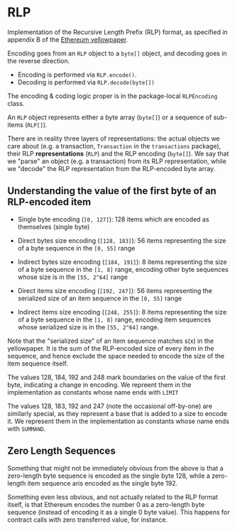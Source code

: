 # RLP

Implementation of the Recursive Length Prefix (RLP) format, as specified in appendix B of the
[Ethereum yellowpaper][yellow].

[yellow]: https://ethereum.github.io/yellowpaper/paper.pdf

Encoding goes from an `RLP` object to a `byte[]` object, and  decoding goes in the reverse direction.

- Encoding is performed via `RLP.encode()`.
- Decoding is performed via `RLP.decode(byte[])`

The encoding & coding logic proper is in the package-local `RLPEncoding` class.

An `RLP` object represents either a byte array (`byte[]`) or a sequence of sub-items (`RLP[]`).

There are in reality three layers of representations: the actual objects we care about (e.g. a
transaction, `Transaction` in the `transactions` package), their RLP **representations** (`RLP`)
and the RLP encoding (`byte[]`). We say that we "parse" an object (e.g. a transaction) from its
RLP representation, while we "decode" the RLP representation from the RLP-encoded byte array.

## Understanding the value of the first byte of an RLP-encoded item

- Single byte encoding (`[0, 127]`): 128 items which are encoded as themselves (single byte)
  
- Direct bytes size encoding (`[128, 183]`): 56 items representing the size of a byte sequence in
  the `[0, 55]` range
  
- Indirect bytes size encoding (`[184, 191]`): 8 items representing the size of a byte sequence
  in the `[1, 8]` range, encoding other byte sequences whose size is in the `[55, 2^64[` range
  
- Direct items size encoding (`[192, 247]`): 56 items representing the serialized size of an item
  sequence in the `[0, 55]` range
  
- Indirect items size encoding (`[248, 255]`): 8 items representing the size of a byte sequence
  in the `[1, 8]` range, encoding item sequences whose serialized size is in the `[55, 2^64]`
  range.

Note that the "serialized size" of an item sequence matches s(x) in the yellowpaper. It is the
sum of the RLP-encoded size of every item in the sequence, and hence exclude the space needed to
encode the size of the item sequence itself.

The values 128, 184, 192 and 248 mark boundaries on the value of the first byte, indicating a
change in encoding. We repreent them in the implementation as constants whose name ends with
`LIMIT`

The values 128, 183, 192 and 247 (note the occasional off-by-one) are similarly special, as
they represent a base that is added to a size to encode it. We represent them in the
implementation as constants whose name ends with `SUMMAND`.

## Zero Length Sequences

Something that might not be immediately obvious from the above is that a zero-length byte sequence
is encoded as the single byte 128, while a zero-length item sequence aris encoded as the single byte
192.

Something even less obvious, and not actually related to the RLP format itself, is that Ethereum
encodes the number 0 as a zero-length byte sequence (instead of encoding it as a single 0 byte
value). This happens for contract calls with zero transferred value, for instance.
